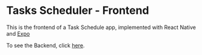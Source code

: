 # Tasks Scheduler - Frontend
This is the frontend of a Task Schedule app, implemented with React Native and [Expo](https://expo.io/)

To see the Backend, click [here](https://github.com/robertomorel/tasks-backend).
